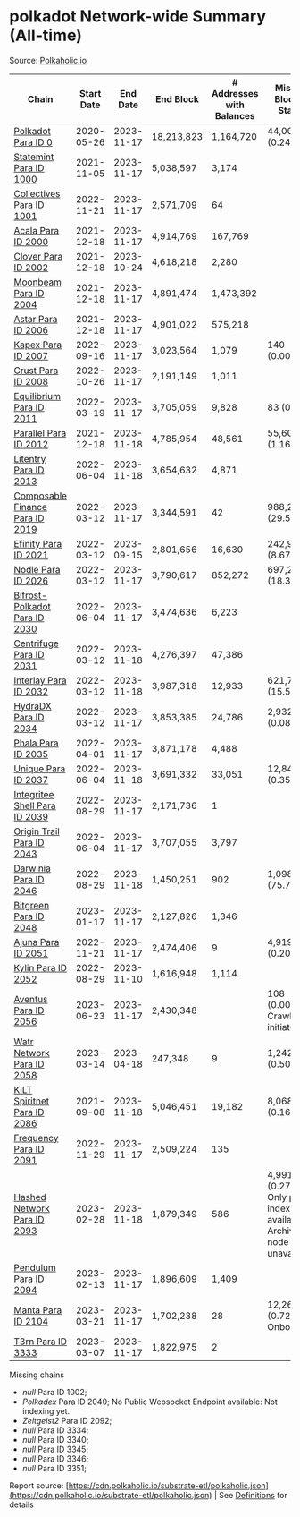 # polkadot Network-wide Summary (All-time)

Source: [Polkaholic.io](https://polkaholic.io)


| Chain            | Start Date | End Date | End Block | # Addresses with Balances | Missing Blocks / Status |
| ---------------- | ---------- | ---------| --------- | ------------------------- | ----------------------- |
| [Polkadot Para ID 0](/polkadot/0-polkadot) | 2020-05-26 | 2023-11-17 | 18,213,823 |  1,164,720 | 44,009 (0.24%)  |
| [Statemint Para ID 1000](/polkadot/1000-statemint) | 2021-11-05 | 2023-11-17 | 5,038,597 |  3,174 |    |
| [Collectives Para ID 1001](/polkadot/1001-collectives) | 2022-11-21 | 2023-11-17 | 2,571,709 |  64 |    |
| [Acala Para ID 2000](/polkadot/2000-acala) | 2021-12-18 | 2023-11-17 | 4,914,769 |  167,769 |    |
| [Clover Para ID 2002](/polkadot/2002-clover) | 2021-12-18 | 2023-10-24 | 4,618,218 |  2,280 |    |
| [Moonbeam Para ID 2004](/polkadot/2004-moonbeam) | 2021-12-18 | 2023-11-17 | 4,891,474 |  1,473,392 |    |
| [Astar Para ID 2006](/polkadot/2006-astar) | 2021-12-18 | 2023-11-17 | 4,901,022 |  575,218 |    |
| [Kapex Para ID 2007](/polkadot/2007-kapex) | 2022-09-16 | 2023-11-17 | 3,023,564 |  1,079 | 140 (0.00%)  |
| [Crust Para ID 2008](/polkadot/2008-crust) | 2022-10-26 | 2023-11-17 | 2,191,149 |  1,011 |    |
| [Equilibrium Para ID 2011](/polkadot/2011-equilibrium) | 2022-03-19 | 2023-11-17 | 3,705,059 |  9,828 | 83 (0.00%)  |
| [Parallel Para ID 2012](/polkadot/2012-parallel) | 2021-12-18 | 2023-11-18 | 4,785,954 |  48,561 | 55,601 (1.16%)  |
| [Litentry Para ID 2013](/polkadot/2013-litentry) | 2022-06-04 | 2023-11-18 | 3,654,632 |  4,871 |    |
| [Composable Finance Para ID 2019](/polkadot/2019-composable) | 2022-03-12 | 2023-11-17 | 3,344,591 |  42 | 988,256 (29.55%)  |
| [Efinity Para ID 2021](/polkadot/2021-efinity) | 2022-03-12 | 2023-09-15 | 2,801,656 |  16,630 | 242,949 (8.67%)  |
| [Nodle Para ID 2026](/polkadot/2026-nodle) | 2022-03-12 | 2023-11-17 | 3,790,617 |  852,272 | 697,249 (18.39%)  |
| [Bifrost-Polkadot Para ID 2030](/polkadot/2030-bifrost-dot) | 2022-06-04 | 2023-11-17 | 3,474,636 |  6,223 |    |
| [Centrifuge Para ID 2031](/polkadot/2031-centrifuge) | 2022-03-12 | 2023-11-18 | 4,276,397 |  47,386 |    |
| [Interlay Para ID 2032](/polkadot/2032-interlay) | 2022-03-12 | 2023-11-18 | 3,987,318 |  12,933 | 621,757 (15.59%)  |
| [HydraDX Para ID 2034](/polkadot/2034-hydradx) | 2022-03-12 | 2023-11-17 | 3,853,385 |  24,786 | 2,932 (0.08%)  |
| [Phala Para ID 2035](/polkadot/2035-phala) | 2022-04-01 | 2023-11-17 | 3,871,178 |  4,488 |    |
| [Unique Para ID 2037](/polkadot/2037-unique) | 2022-06-04 | 2023-11-18 | 3,691,332 |  33,051 | 12,841 (0.35%)  |
| [Integritee Shell Para ID 2039](/polkadot/2039-integritee-shell) | 2022-08-29 | 2023-11-17 | 2,171,736 |  1 |    |
| [Origin Trail Para ID 2043](/polkadot/2043-origintrail) | 2022-06-04 | 2023-11-17 | 3,707,055 |  3,797 |    |
| [Darwinia Para ID 2046](/polkadot/2046-darwinia) | 2022-08-29 | 2023-11-18 | 1,450,251 |  902 | 1,098,047 (75.71%)  |
| [Bitgreen Para ID 2048](/polkadot/2048-bitgreen) | 2023-01-17 | 2023-11-17 | 2,127,826 |  1,346 |    |
| [Ajuna Para ID 2051](/polkadot/2051-ajuna) | 2022-11-21 | 2023-11-17 | 2,474,406 |  9 | 4,919 (0.20%)  |
| [Kylin Para ID 2052](/polkadot/2052-kylin) | 2022-08-29 | 2023-11-10 | 1,616,948 |  1,114 |    |
| [Aventus Para ID 2056](/polkadot/2056-aventus) | 2023-06-23 | 2023-11-17 | 2,430,348 |   | 108 (0.00%) Crawling initiated |
| [Watr Network Para ID 2058](/polkadot/2058-watr) | 2023-03-14 | 2023-04-18 | 247,348 |  9 | 1,242 (0.50%)  |
| [KILT Spiritnet Para ID 2086](/polkadot/2086-kilt) | 2021-09-08 | 2023-11-18 | 5,046,451 |  19,182 | 8,068 (0.16%)  |
| [Frequency Para ID 2091](/polkadot/2091-frequency) | 2022-11-29 | 2023-11-17 | 2,509,224 |  135 |    |
| [Hashed Network Para ID 2093](/polkadot/2093-hashed) | 2023-02-28 | 2023-11-18 | 1,879,349 |  586 | 4,991 (0.27%) Only partial index available: Archive node unavailable |
| [Pendulum Para ID 2094](/polkadot/2094-pendulum) | 2023-02-13 | 2023-11-17 | 1,896,609 |  1,409 |    |
| [Manta Para ID 2104](/polkadot/2104-manta) | 2023-03-21 | 2023-11-17 | 1,702,238 |  28 | 12,262 (0.72%) Onboarding |
| [T3rn Para ID 3333](/polkadot/3333-t3rn) | 2023-03-07 | 2023-11-17 | 1,822,975 |  2 |    |

Missing chains


* *null* Para ID 1002; 
* *Polkadex* Para ID 2040; No Public Websocket Endpoint available: Not indexing yet.
* *Zeitgeist2* Para ID 2092; 
* *null* Para ID 3334; 
* *null* Para ID 3340; 
* *null* Para ID 3345; 
* *null* Para ID 3346; 
* *null* Para ID 3351; 

Report source: [https://cdn.polkaholic.io/substrate-etl/polkaholic.json](https://cdn.polkaholic.io/substrate-etl/polkaholic.json) | See [Definitions](/DEFINITIONS.md) for details
